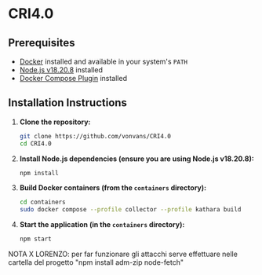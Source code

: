 # CRI4.0

## Prerequisites

- [Docker](https://www.docker.com/) installed and available in your system's `PATH`
- [Node.js v18.20.8](https://nodejs.org/en/download/) installed
- [Docker Compose Plugin](https://docs.docker.com/compose/install/) installed

## Installation Instructions

1. **Clone the repository:**
    ```sh
    git clone https://github.com/vonvans/CRI4.0
    cd CRI4.0
    ```

2. **Install Node.js dependencies (ensure you are using Node.js v18.20.8):**
    ```sh
    npm install
    ```

3. **Build Docker containers (from the `containers` directory):**
    ```sh
    cd containers
    sudo docker compose --profile collector --profile kathara build
    ```

4. **Start the application (in the `containers` directory):**
    ```sh
    npm start
    ```

NOTA X LORENZO: per far funzionare gli attacchi serve effettuare nelle cartella del progetto "npm install adm-zip node-fetch"
